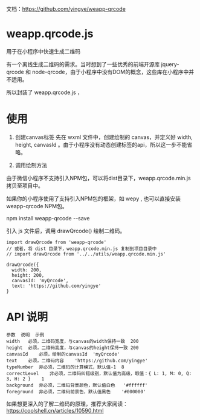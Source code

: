 文档：https://github.com/yingye/weapp-qrcode

#   weapp.qrcode.js 

用于在小程序中快速生成二维码


有一个离线生成二维码的需求。当时想到了一些优秀的前端开源库 jquery-qrcode 和 node-qrcode，由于小程序中没有DOM的概念，这些库在小程序中并不适用。

所以封装了 weapp.qrcode.js ，



# 使用

1. 创建canvas标签
先在 wxml 文件中，创建绘制的 canvas，并定义好 width, height, canvasId 。由于小程序没有动态创建标签的api，所以这一步不能省略。

<canvas style="width: 200px; height: 200px;" canvas-id="myQrcode"></canvas>

2. 调用绘制方法

由于微信小程序不支持引入NPM包，可以将dist目录下，weapp.qrcode.min.js 拷贝至项目中。

如果你的小程序使用了支持引入NPM包的框架，如 wepy , 也可以直接安装 weapp-qrcode NPM包。

npm install weapp-qrcode --save

引入 js 文件后，调用 drawQrcode() 绘制二维码。

```
import drawQrcode from 'weapp-qrcode'
// 或者，将 dist 目录下，weapp.qrcode.min.js 复制到项目目录中
// import drawQrcode from '../../utils/weapp.qrcode.min.js'

drawQrcode({
  width: 200,
  height: 200,
  canvasId: 'myQrcode',
  text: 'https://github.com/yingye'
}
```



# API 说明

```
参数	说明	示例
width	必须，二维码宽度，与canvas的width保持一致	200
height	必须，二维码高度，与canvas的height保持一致	200
canvasId	必须，绘制的canvasId	'myQrcode'
text	必须，二维码内容	'https://github.com/yingye'
typeNumber	非必须，二维码的计算模式，默认值-1	8
correctLevel	非必须，二维码纠错级别，默认值为高级，取值：{ L: 1, M: 0, Q: 3, H: 2 }	1
background	非必须，二维码背景颜色，默认值白色	'#ffffff'
foreground	非必须，二维码前景色，默认值黑色	'#000000'

```


如果想更深入的了解二维码的原理，推荐大家阅读：https://coolshell.cn/articles/10590.html